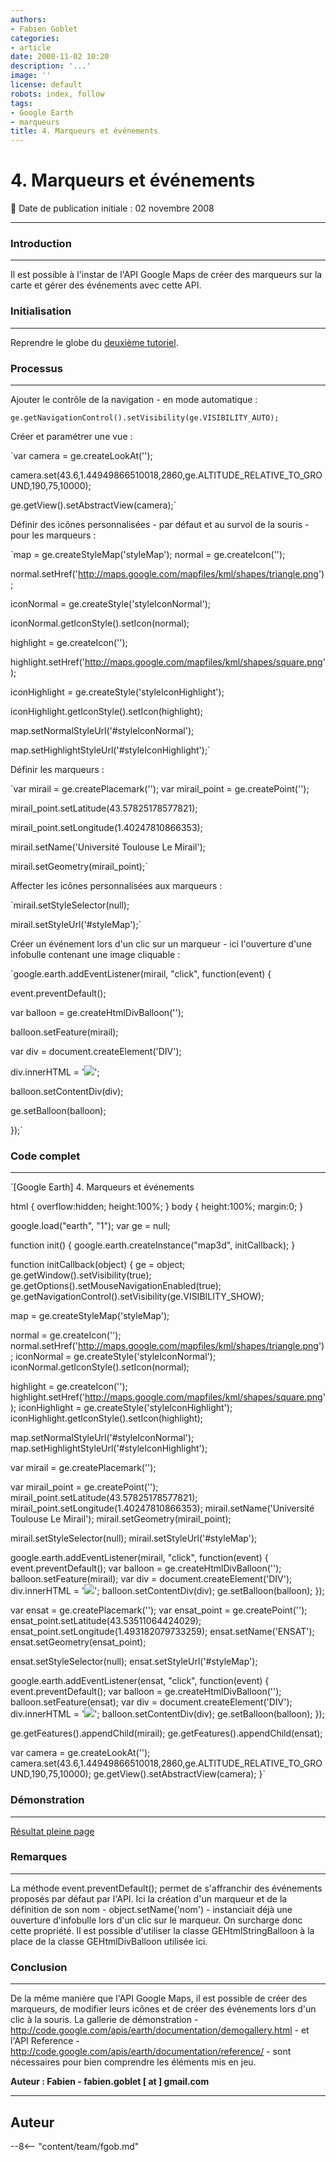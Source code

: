 ```yaml
---
authors:
- Fabien Goblet
categories:
- article
date: 2008-11-02 10:20
description: '...'
image: ''
license: default
robots: index, follow
tags:
- Google Earth
- marqueurs
title: 4. Marqueurs et événements
---
```


# 4. Marqueurs et événements


:calendar: Date de publication initiale : 02 novembre 2008


----





### Introduction




---


Il est possible à l'instar de l'API Google Maps de créer des marqueurs sur la carte et gérer des événements avec cette API.  



### Initialisation




---


Reprendre le globe du [deuxième tutoriel](http://www.geotribu.net/node/53).  



### Processus




---


Ajouter le contrôle de la navigation - en mode automatique :  

`ge.getNavigationControl().setVisibility(ge.VISIBILITY_AUTO);`  

Créer et paramétrer une vue :  

`var camera = ge.createLookAt('');  

camera.set(43.6,1.44949866510018,2860,ge.ALTITUDE_RELATIVE_TO_GROUND,190,75,10000);  

ge.getView().setAbstractView(camera);`  

Définir des icônes personnalisées - par défaut et au survol de la souris - pour les marqueurs :  

`map = ge.createStyleMap('styleMap');
normal = ge.createIcon('');  

normal.setHref('http://maps.google.com/mapfiles/kml/shapes/triangle.png');  

iconNormal = ge.createStyle('styleIconNormal');  

iconNormal.getIconStyle().setIcon(normal);


highlight = ge.createIcon('');  

highlight.setHref('http://maps.google.com/mapfiles/kml/shapes/square.png');  

iconHighlight = ge.createStyle('styleIconHighlight');  

iconHighlight.getIconStyle().setIcon(highlight);


map.setNormalStyleUrl('#styleIconNormal');  

map.setHighlightStyleUrl('#styleIconHighlight');`  

Définir les marqueurs :  

`var mirail = ge.createPlacemark('');
var mirail\_point = ge.createPoint('');  

mirail\_point.setLatitude(43.57825178577821);  

mirail\_point.setLongitude(1.40247810866353);  

mirail.setName('Université Toulouse Le Mirail');  

mirail.setGeometry(mirail\_point);`  

Affecter les icônes personnalisées aux marqueurs :  

`mirail.setStyleSelector(null);  

mirail.setStyleUrl('#styleMap');`  

Créer un événement lors d'un clic sur un marqueur - ici l'ouverture d'une infobulle contenant une image cliquable :  

`google.earth.addEventListener(mirail, "click", function(event) {  

event.preventDefault();  

var balloon = ge.createHtmlDivBalloon('');  

balloon.setFeature(mirail);  

var div = document.createElement('DIV');  

div.innerHTML = '![](http://www.univ-tlse2.fr/images/utm/bandeau_011.jpg)';  

balloon.setContentDiv(div);  

ge.setBalloon(balloon);  

});`  



### Code complet




---


`[Google Earth] 4. Marqueurs et événements

html { overflow:hidden; height:100%; }
body { height:100%; margin:0; }


google.load("earth", "1");
var ge = null;

function init() {
google.earth.createInstance("map3d", initCallback);
}

function initCallback(object) {
ge = object;
ge.getWindow().setVisibility(true);
ge.getOptions().setMouseNavigationEnabled(true);
ge.getNavigationControl().setVisibility(ge.VISIBILITY\_SHOW);

map = ge.createStyleMap('styleMap');

normal = ge.createIcon('');
normal.setHref('http://maps.google.com/mapfiles/kml/shapes/triangle.png');
iconNormal = ge.createStyle('styleIconNormal');
iconNormal.getIconStyle().setIcon(normal);

highlight = ge.createIcon('');
highlight.setHref('http://maps.google.com/mapfiles/kml/shapes/square.png');
iconHighlight = ge.createStyle('styleIconHighlight');
iconHighlight.getIconStyle().setIcon(highlight);

map.setNormalStyleUrl('#styleIconNormal');
map.setHighlightStyleUrl('#styleIconHighlight');

var mirail = ge.createPlacemark('');

var mirail\_point = ge.createPoint('');
mirail\_point.setLatitude(43.57825178577821);
mirail\_point.setLongitude(1.40247810866353);
mirail.setName('Université Toulouse Le Mirail');
mirail.setGeometry(mirail\_point);

mirail.setStyleSelector(null);
mirail.setStyleUrl('#styleMap');

google.earth.addEventListener(mirail, "click", function(event) {
event.preventDefault();
var balloon = ge.createHtmlDivBalloon('');
balloon.setFeature(mirail);
var div = document.createElement('DIV');
div.innerHTML = '<img src="http://www.univ-tlse2.fr/images/utm/bandeau\_011.jpg" onclick="window.open(\'http://www.univ-tlse2.fr\')">';
balloon.setContentDiv(div);
ge.setBalloon(balloon);
});

var ensat = ge.createPlacemark('');
var ensat\_point = ge.createPoint('');
ensat\_point.setLatitude(43.53511064424029);
ensat\_point.setLongitude(1.493182079733259);
ensat.setName('ENSAT');
ensat.setGeometry(ensat\_point);

ensat.setStyleSelector(null);
ensat.setStyleUrl('#styleMap');

google.earth.addEventListener(ensat, "click", function(event) {
event.preventDefault();
var balloon = ge.createHtmlDivBalloon('');
balloon.setFeature(ensat);
var div = document.createElement('DIV');
div.innerHTML = '<img src="http://www.ensat.fr/images/ensat\_r2\_c3.jpg" onclick="window.open(\'http://www.ensat.fr\')">';
balloon.setContentDiv(div);
ge.setBalloon(balloon);
});

ge.getFeatures().appendChild(mirail);
ge.getFeatures().appendChild(ensat);

var camera = ge.createLookAt('');
camera.set(43.6,1.44949866510018,2860,ge.ALTITUDE\_RELATIVE\_TO\_GROUND,190,75,10000);
ge.getView().setAbstractView(camera);
}`  



### Démonstration




---






[Résultat pleine page](http://88.191.39.115/fabien/geotribu/%5bgeotribu%5d_Google-Earth_tuto4.html)


### Remarques




---


La méthode event.preventDefault(); permet de s'affranchir des événements proposés par défaut par l'API. Ici la création d'un marqueur et de la définition de son nom - object.setName('nom') - instanciait déjà une ouverture d'infobulle lors d'un clic sur le marqueur. On surcharge donc cette propriété.
Il est possible d'utiliser la classe GEHtmlStringBalloon à la place de la classe GEHtmlDivBalloon utilisée ici.


### Conclusion




---


De la même manière que l'API Google Maps, il est possible de créer des marqueurs, de modifier leurs icônes et de créer des événements lors d'un clic à la souris.
La gallerie de démonstration - <http://code.google.com/apis/earth/documentation/demogallery.html> - et l'API Reference - <http://code.google.com/apis/earth/documentation/reference/> - sont nécessaires pour bien comprendre les éléments mis en jeu.


**Auteur : Fabien - fabien.goblet [ at ] gmail.com**




----

## Auteur

--8<-- "content/team/fgob.md"
